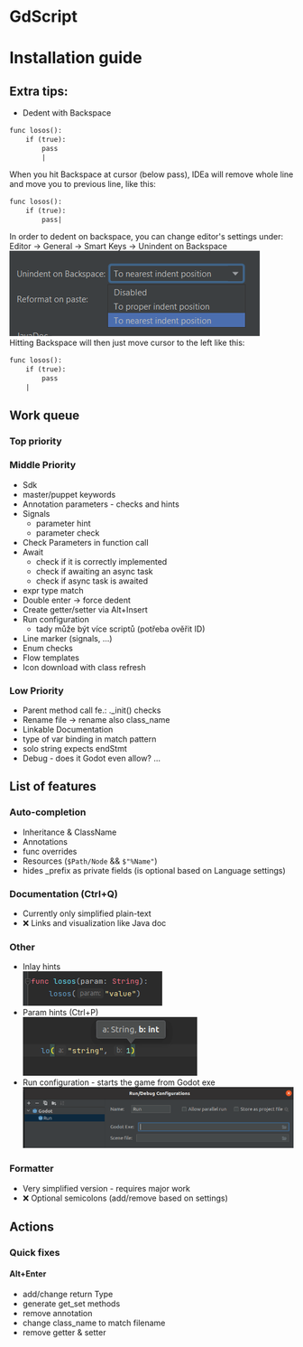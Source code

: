 # GdScript

# Installation guide
## Extra tips:
- Dedent with Backspace
```
func losos():
    if (true):
        pass
        |
```
When you hit Backspace at cursor (below pass), IDEa will remove whole line and move you to
previous line, like this:
```
func losos():
    if (true):
        pass|
```
In order to dedent on backspace, you can change editor's settings under:  
Editor -> General -> Smart Keys -> Unindent on Backspace  
![](./screens/unindent.png)  
Hitting Backspace will then just move cursor to the left like this:
```
func losos():
    if (true):
        pass
    |
```

## Work queue
### Top priority


### Middle Priority
- Sdk
- master/puppet keywords
- Annotation parameters - checks and hints
- Signals
  - parameter hint
  - parameter check
- Check Parameters in function call
- Await
  - check if it is correctly implemented
  - check if awaiting an async task
  - check if async task is awaited
- expr type match
- Double enter -> force dedent
- Create getter/setter via Alt+Insert
- Run configuration
  - tady může být více scriptů (potřeba ověřit ID)
- Line marker (signals, ...)
- Enum checks
- Flow templates
- Icon download with class refresh

### Low Priority
- Parent method call fe.: ._init() checks
- Rename file -> rename also class_name
- Linkable Documentation
- type of var binding in match pattern
- solo string expects endStmt
- Debug - does it Godot even allow? ...

## List of features
### Auto-completion
- Inheritance & ClassName
- Annotations
- func overrides
- Resources (`$Path/Node` && `$"%Name"`)
- hides _prefix as private fields (is optional based on Language settings)

### Documentation (Ctrl+Q)
- Currently only simplified plain-text
- ❌ Links and visualization like Java doc

### Other
- Inlay hints  
![](./screens/inlay.png)
- Param hints (Ctrl+P)  
![](./screens/param-hint.png)
- Run configuration - starts the game from Godot exe  
![](./screens/run-config.png)

### Formatter
- Very simplified version - requires major work  
- ❌ Optional semicolons (add/remove based on settings)

## Actions
### Quick fixes
#### Alt+Enter
- add/change return Type
- generate get_set methods
- remove annotation
- change class_name to match filename
- remove getter & setter
